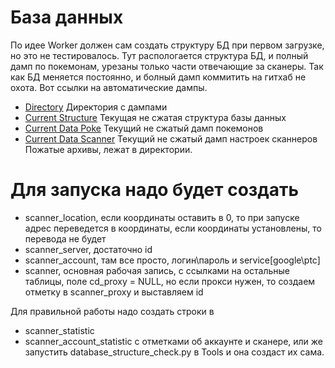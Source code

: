 
# База данных
По идее Worker должен сам создать структуру БД при первом загрузке, но это не тестировалось.
Тут распологается структура БД, и полный дамп по покемонам, урезаны только части отвечающие за сканеры.
Так как БД меняется постоянно, и болный дамп коммитить на гитхаб не охота.
Вот ссылки на автоматические дампы.
- [Directory](http://pokestats.tatarnikov.org/database/) Директория с дампами
- [Current Structure](http://pokestats.tatarnikov.org/database/current.structure.sql) Текущая не сжатая структура базы данных
- [Current Data Poke](http://pokestats.tatarnikov.org/database/current.dump.pokemon.sql) Текущий не сжатый дамп покемонов
- [Current Data Scanner](http://pokestats.tatarnikov.org/database/current.dump.scanners.sql) Текущий не сжатый дамп настроек сканнеров
Пожатые архивы, лежат в директории.


# Для запуска надо будет создать
- scanner_location, если координаты оставить в 0, то при запуске адрес переведется в координаты, если координаты установлены, то перевода не будет
- scanner_server, достаточно id
- scanner_account, там все просто, логин\пароль и service[google\ptc]
- scanner, основная рабочая запись, с ссылками на остальные таблицы, поле cd_proxy = NULL, но если прокси нужен, то создаем отметку в scanner_proxy и выставляем id

Для правильной работы надо создать строки в
- scanner_statistic
- scanner_account_statistic
с отметками об аккаунте и сканере, или же запустить database_structure_check.py в Tools и она создаст их сама.